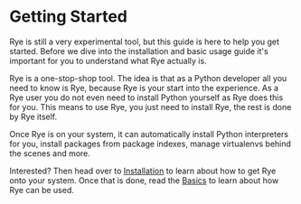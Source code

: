 # Getting Started

Rye is still a very experimental tool, but this guide is here to help you get
started.  Before we dive into the installation and basic usage guide it's
important for you to understand what Rye actually is.

Rye is a one-stop-shop tool.  The idea is that as a Python developer all you
need to know is Rye, because Rye is your start into the experience.  As a Rye
user you do not even need to install Python yourself as Rye does this for you.
This means to use Rye, you just need to install Rye, the rest is done by Rye
itself.

Once Rye is on your system, it can automatically install Python interpreters
for you, install packages from package indexes, manage virtualenvs behind
the scenes and more.

Interested?  Then head over to [Installation](./installation.md) to learn about
how to get Rye onto your system.  Once that is done, read the [Basics](./basics.md)
to learn about how Rye can be used.
